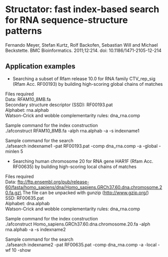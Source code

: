 # Structator: fast index-based search for RNA sequence-structure patterns

Fernando Meyer, Stefan Kurtz, Rolf Backofen, Sebastian Will and Michael Beckstette. BMC Bioinformatics. 2011;12:214. doi: 10.1186/1471-2105-12-214

## Application examples

* Searching a subset of Rfam release 10.0 for RNA family CTV_rep_sig (Rfam Acc. RF00193) by building high-scoring global chains of matches

Files required\
Data: RFAM10_8MB.fa\
Secondary structure descriptor (SSD): RF00193.pat\
Alphabet: rna.alphab\
Watson-Crick and wobble complementarity rules: dna_rna.comp

Sample command for the index construction\
./afconstruct RFAM10_8MB.fa -alph rna.alphab -a -s indexname1

Sample command for the search\
./afsearch indexname1 -pat RF00193.pat -comp dna_rna.comp -a -global -minlen 5


* Searching human chromosome 20 for RNA gene HAR1F (Rfam Acc. RF00635) by building high-scoring local chains of matches

Files required\
Data: ftp://ftp.ensembl.org/pub/release-60/fasta/homo_sapiens/dna/Homo_sapiens.GRCh37.60.dna.chromosome.20.fa.gz\
The file can be unpacked with gunzip (http://www.gzip.org/)\
SSD: RF00635.pat\
Alphabet: dna.alphab\
Watson-Crick and wobble complementarity rules: dna_rna.comp

Sample command for the index construction\
./afconstruct Homo_sapiens.GRCh37.60.dna.chromosome.20.fa -alph rna.alphab -a -s indexname2

Sample command for the search\
./afsearch indexname2 -pat RF00635.pat -comp dna_rna.comp -a -local -wf 10 -show